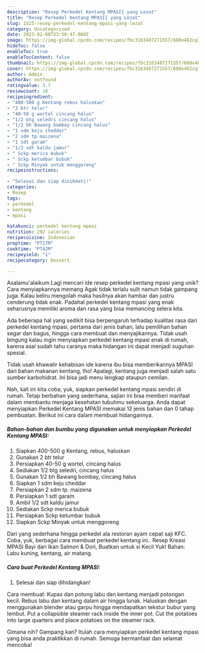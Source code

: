 ```yaml
---
description: "Resep Perkedel Kentang MPASI{ yang Lezat"
title: "Resep Perkedel Kentang MPASI{ yang Lezat"
slug: 1525-resep-perkedel-kentang-mpasi-yang-lezat
category: Uncategorized
date: 2023-02-08T23:50:47.860Z
image: https://img-global.cpcdn.com/recipes/fbc3163487271557/680x482cq70/perkedel-kentang-mpasi-foto-resep-utama.jpg
hideToc: false
enableToc: true
enableTocContent: false
thumbnail: https://img-global.cpcdn.com/recipes/fbc3163487271557/680x482cq70/perkedel-kentang-mpasi-foto-resep-utama.jpg
cover: https://img-global.cpcdn.com/recipes/fbc3163487271557/680x482cq70/perkedel-kentang-mpasi-foto-resep-utama.jpg
author: Admin
authorAv: notfound
ratingvalue: 3.7
reviewcount: 18
recipeingredient:
- "400-500 g Kentang rebus haluskan"
- "2 btr telur"
- "40-50 g wortel cincang halus"
- "1/2 btg seledri cincang halus"
- "1/2 bh Bawang bombay cincang halus"
- "1 sdm keju cheddar"
- "2 sdm tp maizena"
- "1 sdt garam"
- "1/2 sdt kaldu jamur"
- " Sckp merica bubuk"
- " Sckp ketumbar bubuk"
- " Sckp Minyak untuk menggoreng"
recipeinstructions:

- "Selesai dan siap dinikmati!"
categories:
- Resep
tags:
- perkedel
- kentang
- mpasi

katakunci: perkedel kentang mpasi 
nutrition: 292 calories
recipecuisine: Indonesian
preptime: "PT17M"
cooktime: "PT42M"
recipeyield: "1"
recipecategory: Dessert

---
```



Asalamu'alaikum Lagi mencari ide resep perkedel kentang mpasi yang unik? Cara menyiapkannya memang Agak tidak terlalu sulit namun tidak gampang juga. Kalau keliru mengolah maka hasilnya akan hambar dan justru cenderung tidak enak. Padahal perkedel kentang mpasi yang enak seharusnya memiliki aroma dan rasa yang bisa memancing selera kita.


Ada beberapa hal yang sedikit bisa berpengaruh terhadap kualitas rasa dari perkedel kentang mpasi, pertama dari jenis bahan, lalu pemilihan bahan segar dan bagus, hingga cara membuat dan menyajikannya. Tidak usah bingung kalau ingin menyiapkan perkedel kentang mpasi enak di rumah, karena asal sudah tahu caranya maka hidangan ini dapat menjadi suguhan spesial.

Tidak usah khawatir kehabisan ide karena ibu bisa memberikannya MPASI dari bahan makanan kentang, lho! Apalagi, kentang juga menjadi salah satu sumber karbohidrat. Ini bisa jadi menu lengkap ataupun cemilan.


Nah, kali ini kita coba, yuk, siapkan perkedel kentang mpasi sendiri di rumah. Tetap berbahan yang sederhana, sajian ini bisa memberi manfaat dalam membantu menjaga kesehatan tubuhmu sekeluarga. Anda dapat menyiapkan Perkedel Kentang MPASI memakai 12 jenis bahan dan 0 tahap pembuatan. Berikut ini cara dalam membuat hidangannya.

<!--inarticleads1-->

##### Bahan-bahan dan bumbu yang digunakan untuk menyiapkan Perkedel Kentang MPASI:

1. Siapkan 400-500 g Kentang, rebus, haluskan
1. Gunakan 2 btr telur
1. Persiapkan 40-50 g wortel, cincang halus
1. Sediakan 1/2 btg seledri, cincang halus
1. Gunakan 1/2 bh Bawang bombay, cincang halus
1. Siapkan 1 sdm keju cheddar
1. Persiapkan 2 sdm tp. maizena
1. Persiapkan 1 sdt garam
1. Ambil 1/2 sdt kaldu jamur
1. Sediakan  Sckp merica bubuk
1. Persiapkan  Sckp ketumbar bubuk
1. Siapkan  Sckp Minyak untuk menggoreng


Dari yang sederhana hingga perkedel ala restoran ayam cepat saji KFC. Coba, yuk, berbagai cara membuat perkedel kentang ini.. Resep Kreasi MPASI Bayi dari Ikan Salmon &amp; Dori, Buatkan untuk si Kecil Yuk! Bahan: Labu kuning, kentang, air matang. 

<!--inarticleads2-->

##### Cara buat Perkedel Kentang MPASI:


1. Selesai dan siap dihidangkan!

Cara membuat: Kupas dan potong labu dan kentang menjadi potongan kecil. Rebus labu dan kentang dalam air hingga lunak. Haluskan dengan menggunakan blender atau garpu hingga mendapatkan tekstur bubur yang lembut. Put a collapsible steamer rack inside the inner pot. Cut the potatoes into large quarters and place potatoes on the steamer rack. 

Gimana nih? Gampang kan? Itulah cara menyiapkan perkedel kentang mpasi yang bisa anda praktikkan di rumah. Semoga bermanfaat dan selamat mencoba!
